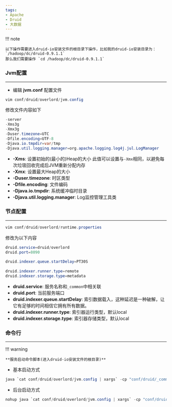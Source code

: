 ```yaml
---
tags:
- Apache
- Druid
- 大数据
---
```


!!! note

    以下操作需要进入druid-io安装文件的根目录下操作，比如我的druid-io安装目录为： `/hadoop/dc/druid-0.9.1.1`
    那么我们需要操作 `cd /hadoop/dc/druid-0.9.1.1`

### Jvm配置

---

- 编辑 **jvm.conf** 配置文件

```java
vim conf/druid/overlord/jvm.config
```

修改文件内容如下

```java
-server
-Xms3g
-Xmx3g
-Duser.timezone=UTC
-Dfile.encoding=UTF-8
-Djava.io.tmpdir=var/tmp
-Djava.util.logging.manager=org.apache.logging.log4j.jul.LogManager
```

- **-Xms**: 设置初始的(最小的)Heap的大小 此值可以设置与`-Xmx`相同，以避免每次垃圾回收完成后JVM重新分配内存
- **-Xmx**: 设置最大Heap的大小
- **-Duser.timezone**: 时区类型
- **-Dfile.encoding**: 文件编码
- **-Djava.io.tmpdir**: 系统缓冲临时目录
- **-Djava.util.logging.manager**: Log监控管理工具类

### 节点配置

---

```java
vim conf/druid/overlord/runtime.properties
```

修改为以下内容

```java
druid.service=druid/overlord
druid.port=8090
 
druid.indexer.queue.startDelay=PT30S
 
druid.indexer.runner.type=remote
druid.indexer.storage.type=metadata
```

- **druid.service**: 服务名称和`_common`中相关联
- **druid.port**: 当前服务端口
- **druid.indexer.queue.startDelay**: 索引数据载入，这种延迟是一种破解，让它有足够的时间相信它拥有所有数据。
- **druid.indexer.runner.type**: 索引器运行类型，默认local
- **druid.indexer.storage.type**: 索引器存储类型，默认local

### 命令行

---

!!! warning

    **服务启动命令脚本(进入druid-io安装文件的根目录)**

- 基本启动方式

```java
java `cat conf/druid/overlord/jvm.config | xargs` -cp "conf/druid/_common:conf/druid/overlord:lib/*" io.druid.cli.Main server overlord
```

- 后台启动方式

```java
nohup java `cat conf/druid/overlord/jvm.config | xargs` -cp "conf/druid/_common:conf/druid/overlord:lib/*" io.druid.cli.Main server overlord > overlord.log 2>&1 &
```
